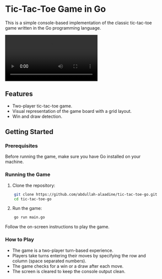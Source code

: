 # Tic-Tac-Toe Game in Go

This is a simple console-based implementation of the classic tic-tac-toe game written in the Go programming language.

![Tic-Tac-Toe](./tic-tac-toe-go.mp4)

## Features

- Two-player tic-tac-toe game.
- Visual representation of the game board with a grid layout.
- Win and draw detection.

## Getting Started

### Prerequisites

Before running the game, make sure you have Go installed on your machine.

### Running the Game

1. Clone the repository:

```bash
    git clone https://github.com/abdullah-alaadine/tic-tac-toe-go.git
    cd tic-tac-toe-go
```

2. Run the game:

```bash
    go run main.go
```

Follow the on-screen instructions to play the game.

### How to Play

- The game is a two-player turn-based experience.
- Players take turns entering their moves by specifying the row and column (space separated numbers).
- The game checks for a win or a draw after each move.
- The screen is cleared to keep the console output clean.
